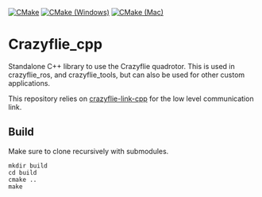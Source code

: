 [![CMake](https://github.com/whoenig/crazyflie_cpp/actions/workflows/cmake.yml/badge.svg?branch=dev-crazyflie-link-cpp)](https://github.com/whoenig/crazyflie_cpp/actions/workflows/cmake.yml) [![CMake (Windows)](https://github.com/whoenig/crazyflie_cpp/actions/workflows/cmake_win.yml/badge.svg)](https://github.com/whoenig/crazyflie_cpp/actions/workflows/cmake_win.yml) [![CMake (Mac)](https://github.com/whoenig/crazyflie_cpp/actions/workflows/cmake_mac.yml/badge.svg)](https://github.com/whoenig/crazyflie_cpp/actions/workflows/cmake_mac.yml)

# Crazyflie_cpp

Standalone C++ library to use the Crazyflie quadrotor.
This is used in crazyflie_ros, and crazyflie_tools, but can also be used for other custom applications.

This repository relies on [crazyflie-link-cpp](https://github.com/bitcraze/crazyflie-link-cpp) for the low level communication link.

## Build

Make sure to clone recursively with submodules.

```
mkdir build
cd build
cmake ..
make
```
